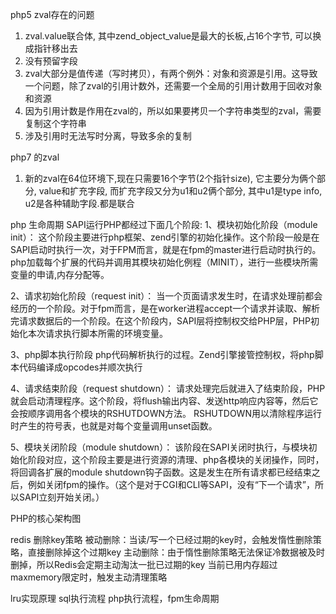 php5 zval存在的问题

1. zval.value联合体, 其中zend_object_value是最大的长板,占16个字节, 可以换成指针移出去
2. 没有预留字段
3. zval大部分是值传递（写时拷贝），有两个例外：对象和资源是引用。这导致一个问题，除了zval的引用计数外，还需要一个全局的引用计数用于回收对象和资源
4. 因为引用计数是作用在zval的，所以如果要拷贝一个字符串类型的zval，需要复制这个字符串
5. 涉及引用时无法写时分离，导致多余的复制

php7 的zval
1. 新的zval在64位环境下,现在只需要16个字节(2个指针size), 它主要分为俩个部分, value和扩充字段, 而扩充字段又分为u1和u2俩个部分, 其中u1是type info, u2是各种辅助字段.都是联合

php 生命周期
SAPI运行PHP都经过下面几个阶段:
1、模块初始化阶段（module init）：
这个阶段主要进行php框架、zend引擎的初始化操作。这个阶段一般是在SAPI启动时执行一次，对于FPM而言，就是在fpm的master进行启动时执行的。php加载每个扩展的代码并调用其模块初始化例程（MINIT），进行一些模块所需变量的申请,内存分配等。

2、请求初始化阶段（request init）：
当一个页面请求发生时，在请求处理前都会经历的一个阶段。对于fpm而言，是在worker进程accept一个请求并读取、解析完请求数据后的一个阶段。在这个阶段内，SAPI层将控制权交给PHP层，PHP初始化本次请求执行脚本所需的环境变量。

3、php脚本执行阶段
php代码解析执行的过程。Zend引擎接管控制权，将php脚本代码编译成opcodes并顺次执行

4、请求结束阶段（request shutdown）：
请求处理完后就进入了结束阶段，PHP就会启动清理程序。这个阶段，将flush输出内容、发送http响应内容等，然后它会按顺序调用各个模块的RSHUTDOWN方法。 RSHUTDOWN用以清除程序运行时产生的符号表，也就是对每个变量调用unset函数。

5、模块关闭阶段（module shutdown）：
该阶段在SAPI关闭时执行，与模块初始化阶段对应，这个阶段主要是进行资源的清理、php各模块的关闭操作，同时，将回调各扩展的module shutdown钩子函数。这是发生在所有请求都已经结束之后，例如关闭fpm的操作。（这个是对于CGI和CLI等SAPI，没有“下一个请求”，所以SAPI立刻开始关闭。）

PHP的核心架构图

redis 删除key策略
被动删除：当读/写一个已经过期的key时，会触发惰性删除策略，直接删除掉这个过期key
主动删除：由于惰性删除策略无法保证冷数据被及时删掉，所以Redis会定期主动淘汰一批已过期的key
当前已用内存超过maxmemory限定时，触发主动清理策略

lru实现原理
sql执行流程
php执行流程，fpm生命周期
